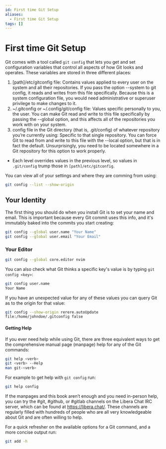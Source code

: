 ```yaml
---
id: First time Git Setup
aliases:
  - First time Git Setup
tags: []
---
```


# First time Git Setup

Git comes with a tool called `git config` that lets you get and set configuration
variables that control all aspects of how Git looks and operates. These variables
are stored in three different places:

1. [path]/etc/gitconfig file: Contains values applied to every user on the system and all their
repositories. If you pass the option --system to git config, it reads and writes from this file
specifically. Because this is a system configuration file, you would need administrative or
superuser privilege to make changes to it.
2. ~/.gitconfig or ~/.config/git/config file: Values specific personally to you, the user. You can
make Git read and write to this file specifically by passing the --global option, and this affects
all of the repositories you work with on your system.
3. config file in the Git directory (that is, .git/config) of whatever repository you’re currently
using: Specific to that single repository. You can force Git to read from and write to this file with
the --local option, but that is in fact the default. Unsurprisingly, you need to be located
somewhere in a Git repository for this option to work properly.

- Each level overrides values in the previous level, so values in `.git/config` 
trump those in `[path]/etc/gitconfig`.

You can view all of your settings and where they are comming from using:

```bash
git config --list --show-origin
```

## Your Identity

The first thing you should do when you install Git is to set your name and email.
This is important because every Git commit uses this info, and it's immutably 
baked into the commits you start creating:

```bash
git config --global user.name "Your Name"
git config --global user.email "Your Email"
```

### Your Editor

```bash
git config --global core.editor nvim
```

You can also check what Git thinks a specific key's value is by typing
`git config <key>`:

```bash
git config user.name
Your Name
```
If you have an unexpected value for any of these values you can query Git as to 
the origin for that value:

```bash
git config --show-origin rerere.autoUpdate
file:/home/johndoe/.gitconfig false
```

#### Getting Help

If you ever need help while using Git, there are three equivalent ways to get
the comprehensive manual page (manpage) help for any of the Git commands:

```bash
git help <verb>
git <verb> --Help
man git-<verb>
```

For example to get help with `git config` run:

```bash
git help config
```
If the manpages and this book aren’t enough and you need in-person help, you can
try the #git, #github, or #gitlab channels on the Libera Chat IRC server, which
can be found at https://libera.chat/. These channels are regularly filled with hundreds
of people who are all very knowledgeable about Git and are often willing to help.

For a quick refresher on the available options for a Git command, and a more 
concise output run:

```bash
git add -h
```
